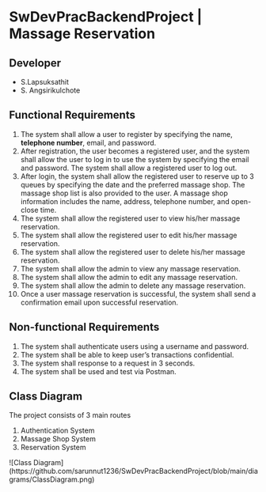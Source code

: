 # SwDevPracBackendProject | Massage Reservation
## Developer
- S.Lapsuksathit
- S. Angsirikulchote

## Functional Requirements
<ol>
<li>
  The system shall allow a user to register by specifying the name, <b>telephone number</b>, email, and 
password.
</li>
<li>
  After registration, the user becomes a registered user, and the system shall allow the user to log in to 
use the system by specifying the email and password. The system shall allow a registered user to log 
out.
</li>
  <li>
    After login, the system shall allow the registered user to reserve up to 3 queues by specifying the date 
and the preferred massage shop. The massage shop list is also provided to the user. A massage shop 
information includes the name, address, telephone number, and open-close time.
  </li>
  <li>
    The system shall allow the registered user to view his/her massage reservation.
  </li>
  <li>
    The system shall allow the registered user to edit his/her massage reservation.
  </li>
  <li>
    The system shall allow the registered user to delete his/her massage reservation.
  </li>
  <li>
    The system shall allow the admin to view any massage reservation.
  </li>
  <li>
    The system shall allow the admin to edit any massage reservation.
  </li>
  <li>
    The system shall allow the admin to delete any massage reservation.
  </li>
  <li>
    Once a user massage reservation is successful, the system shall send a confirmation email upon successful reservation.
  </li>
</ol>
  
## Non-functional Requirements
  <ol>
    <li>
      The system shall authenticate users using a username and password.
    </li>
    <li>
      The system shall be able to keep user’s transactions 
confidential.
    </li>
    <li>
      The system shall response to a request in 3 seconds.
    </li>
    <li>
      The system shall be used and test via Postman.
    </li>
  </ol>
</ol>

## Class Diagram
The project consists of 3 main routes
<ol>
  <li>Authentication System</li>
  <li>Massage Shop System</li>
  <li>Reservation System</li>
</ol>
![Class Diagram](https://github.com/sarunnut1236/SwDevPracBackendProject/blob/main/diagrams/ClassDiagram.png)
